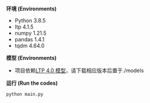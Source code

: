 **环境 (Environments)**

* Python 3.8.5
* ltp 4.1.5
* numpy 1.21.5
* pandas 1.4.1
* tqdm 4.64.0

**模型 (Environments)**

* 项目依赖[LTP 4.0 模型](https://github.com/HIT-SCIR/ltp/blob/master/MODELS.md)，请下载相应版本后置于./models

**运行 (Run the codes)**

```python
python main.py
```
